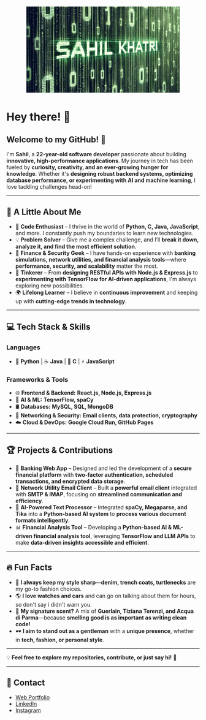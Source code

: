<h1 align="center">
  <img src="https://github.com/Sahil-2101/Sahil-2101/blob/main/fotor-ai-2025030714651.gif" alt="Sahil Khatri" />
</h1>

# **Hey there!** 👋

## **Welcome to my GitHub!** 🚀

I'm **Sahil**, a **22-year-old software developer** passionate about building **innovative, high-performance applications**. My journey in tech has been fueled by **curiosity, creativity, and an ever-growing hunger for knowledge**. Whether it's **designing robust backend systems, optimizing database performance, or experimenting with AI and machine learning**, I love tackling challenges head-on!

---

## **🧩 A Little About Me**

- 🦔 **Code Enthusiast** – I thrive in the world of **Python, C, Java, JavaScript**, and more. I constantly push my boundaries to learn new technologies.
- 💡 **Problem Solver** – Give me a complex challenge, and I’ll **break it down, analyze it, and find the most efficient solution**.
- 🏦 **Finance & Security Geek** – I have hands-on experience with **banking simulations, network utilities, and financial analysis tools**—where **performance, security, and scalability** matter the most.
- 🔧 **Tinkerer** – From **designing RESTful APIs with Node.js & Express.js** to **experimenting with TensorFlow for AI-driven applications**, I'm always exploring new possibilities.
- 🌍 **Lifelong Learner** – I believe in **continuous improvement** and keeping up with **cutting-edge trends in technology**.

---

## **💻 Tech Stack & Skills**

### **Languages**
- 🐍 **Python** | ☕ **Java** | 💾 **C** | ⚡ **JavaScript**

### **Frameworks & Tools**
- 🌐 **Frontend & Backend:** **React.js, Node.js, Express.js**
- 🤖 **AI & ML:** **TensorFlow, spaCy**
- 🛢️ **Databases:** **MySQL, SQL, MongoDB**
- 📡 **Networking & Security:** **Email clients, data protection, cryptography**
- ☁️ **Cloud & DevOps:** **Google Cloud Run, GitHub Pages**

---

## **🏆 Projects & Contributions**

- 🚀 **Banking Web App** – Designed and led the development of a **secure financial platform** with **two-factor authentication, scheduled transactions, and encrypted data storage**.
- 📧 **Network Utility Email Client** – Built a **powerful email client** integrated with **SMTP & IMAP**, focusing on **streamlined communication and efficiency**.
- 🤖 **AI-Powered Text Processor** – Integrated **spaCy, Megaparse, and Tika** into a **Python-based AI system** to **process various document formats intelligently**.
- 📊 **Financial Analysis Tool** – Developing a **Python-based AI & ML-driven financial analysis tool**, leveraging **TensorFlow and LLM APIs** to make **data-driven insights accessible and efficient**.

---

## **🔥 Fun Facts**

- 🧥 **I always keep my style sharp**—**denim, trench coats, turtlenecks** are my go-to fashion choices.
- 🌎 **I love watches and cars** and can go on talking about them for hours, so don't say i didn't warn you.
- 🌿 **My signature scent?** A mix of **Guerlain, Tiziana Terenzi, and Acqua di Parma**—because **smelling good is as important as writing clean code!**
- 🕶️ **I aim to stand out as a gentleman** with a **unique presence**, whether in **tech, fashion, or personal style**.

---

💡 **Feel free to explore my repositories, contribute, or just say hi!** 🚀

---

## **📱 Contact**
- [Web Portfolio](https://blessed-employee-821987.framer.app/)
- [LinkedIn](https://www.linkedin.com/in/sahil-khatri-/)
- [Instagram](https://www.instagram.com/sahil_k2003_/#)
